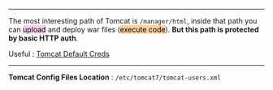 - - -
The most interesting path of Tomcat is ``/manager/html``, inside that path you can <mark style="background: #FFB8EBA6;">upload</mark> and deploy war files (<mark style="background: #FFB86CA6;">execute code</mark>). **But this path is protected by basic HTTP auth**.

Useful :  [Tomcat Default Creds](https://github.com/netbiosX/Default-Credentials/blob/master/Apache-Tomcat-Default-Passwords.mdown)

- - -
**Tomcat Config Files Location** :
``/etc/tomcat7/tomcat-users.xml``

